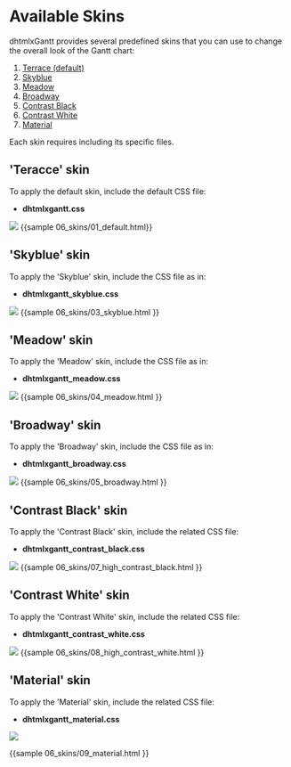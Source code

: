 Available Skins
===================================

dhtmlxGantt provides several predefined skins that you can use to change the overall look of the Gantt chart:

1. [Terrace (default)](desktop/skins.md#terraceskin)
2. [Skyblue](desktop/skins.md#skyblueskin) 
3. [Meadow](desktop/skins.md#meadowskin)
4. [Broadway](desktop/skins.md#broadwayskin)
5. [Contrast Black](desktop/skins.md#contrastblackskin) 
6. [Contrast White](desktop/skins.md#contrastwhiteskin)
7. [Material](desktop/skins.md#materialskin)

Each skin requires including its specific files.

'Teracce' skin 
-----------------------------

To apply the default skin, include the default CSS file:


- **dhtmlxgantt.css**

<img src="desktop/gantt-default-skin.png"/>
{{sample 06_skins/01_default.html}}



'Skyblue' skin
----------------------------------
To apply the 'Skyblue' skin, include the CSS file as in:


- **dhtmlxgantt_skyblue.css**

<img src="desktop/gantt-skyblue-skin.png"/>
{{sample
06_skins/03_skyblue.html
}}



'Meadow' skin
-----------------------------

To apply the 'Meadow' skin, include the CSS file as in:

- **dhtmlxgantt_meadow.css**


<img src="desktop/gantt-meadow-skin.png"/>
{{sample
06_skins/04_meadow.html
}}


'Broadway' skin
-----------------------------
To apply the 'Broadway' skin, include the CSS file as in:

- **dhtmlxgantt_broadway.css**

<img src="desktop/gantt-broadway-skin.png"/>
{{sample
06_skins/05_broadway.html
}}

'Contrast Black' skin
--------------------

To apply the 'Contrast Black' skin, include the related CSS file:

- **dhtmlxgantt_contrast_black.css**

<img src="desktop/gantt_contrast_black_skin.png"/>
{{sample
06_skins/07_high_contrast_black.html
}}

'Contrast White' skin
---------------------

To apply the 'Contrast White' skin, include the related CSS file:

- **dhtmlxgantt_contrast_white.css**

<img src="desktop/gantt_contrast_white_skin.png"/>
{{sample
06_skins/08_high_contrast_white.html
}}

'Material' skin
--------------------

To apply the 'Material' skin, include the related CSS file:

- **dhtmlxgantt_material.css**

<img src="desktop/gantt_material_skin.png"/>

{{sample
06_skins/09_material.html
}}
